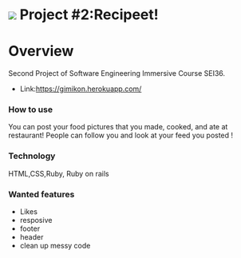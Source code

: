 # ![](https://ga-dash.s3.amazonaws.com/production/assets/logo-9f88ae6c9c3871690e33280fcf557f33.png) Project #2:Recipeet!

# Overview
Second Project of Software Engineering Immersive Course SEI36.
 - Link:https://gimikon.herokuapp.com/

### How to use
You can post your food pictures that you made, cooked, and ate at restaurant! People can follow you and look at your feed you posted !


### Technology  
HTML,CSS,Ruby, Ruby on rails

<!-- ### The approach taken (learned)
- I decided to go with 4 models initially which were users, posts, likes, and relationships(users follow other users ). However, I completely got stuck with relationship model following the tutorials and decided to cut off likes model to make it deadline. The feature seems quite simple but it took me a while to figure it out and finally made it work at the end. -->


### Wanted features
- Likes
- resposive
- footer
- header
- clean up messy code

